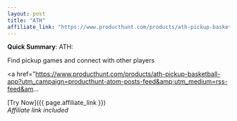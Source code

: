 ```yaml
---
layout: post
title: "ATH"
affiliate_link: "https://www.producthunt.com/products/ath-pickup-basketball-app?ref=autoverse&utm_source=autoverse"
---
```


**Quick Summary**: ATH: <p>
            Find pickup games and connect with other players
          </p>
          <p>
            <a href="https://www.producthunt.com/products/ath-pickup-basketball-app?utm_campaign=producthunt-atom-posts-feed&amp;utm_medium=rss-feed&am...

[Try Now]({{ page.affiliate_link }})  
*Affiliate link included*
